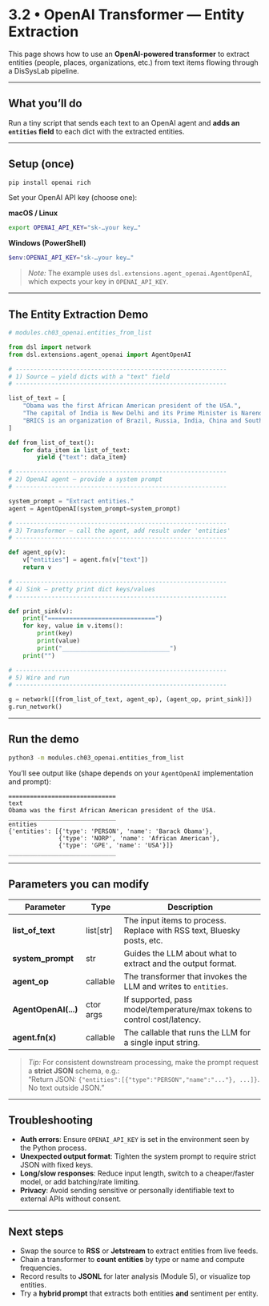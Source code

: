 # 3.2 • OpenAI Transformer — Entity Extraction

This page shows how to use an **OpenAI-powered transformer** to extract entities (people, places, organizations, etc.) from text items flowing through a DisSysLab pipeline.

---

## What you’ll do
Run a tiny script that sends each text to an OpenAI agent and **adds an `entities` field** to each dict with the extracted entities.

---

## Setup (once)
```bash
pip install openai rich
```

Set your OpenAI API key (choose one):

**macOS / Linux**
```bash
export OPENAI_API_KEY="sk-…your key…"
```

**Windows (PowerShell)**
```powershell
$env:OPENAI_API_KEY="sk-…your key…"
```

> _Note:_ The example uses `dsl.extensions.agent_openai.AgentOpenAI`, which expects your key in `OPENAI_API_KEY`.

---

## The Entity Extraction Demo

```python
# modules.ch03_openai.entities_from_list

from dsl import network
from dsl.extensions.agent_openai import AgentOpenAI

# -----------------------------------------------------------
# 1) Source — yield dicts with a "text" field
# -----------------------------------------------------------

list_of_text = [
    "Obama was the first African American president of the USA.",
    "The capital of India is New Delhi and its Prime Minister is Narendra Modi.",
    "BRICS is an organization of Brazil, Russia, India, China and South Africa. Putin, Xi, and Modi met in Beijing",
]

def from_list_of_text():
    for data_item in list_of_text:
        yield {"text": data_item}

# -----------------------------------------------------------
# 2) OpenAI agent — provide a system prompt
# -----------------------------------------------------------

system_prompt = "Extract entities."
agent = AgentOpenAI(system_prompt=system_prompt)

# -----------------------------------------------------------
# 3) Transformer — call the agent, add result under 'entities'
# -----------------------------------------------------------

def agent_op(v):
    v["entities"] = agent.fn(v["text"])
    return v

# -----------------------------------------------------------
# 4) Sink — pretty print dict keys/values
# -----------------------------------------------------------

def print_sink(v):
    print("==============================")
    for key, value in v.items():
        print(key)
        print(value)
        print("______________________________")
    print("")

# -----------------------------------------------------------
# 5) Wire and run
# -----------------------------------------------------------

g = network([(from_list_of_text, agent_op), (agent_op, print_sink)])
g.run_network()
```

---

## Run the demo
```bash
python3 -m modules.ch03_openai.entities_from_list
```

You’ll see output like (shape depends on your `AgentOpenAI` implementation and prompt):
```
==============================
text
Obama was the first African American president of the USA.
______________________________
entities
{'entities': [{'type': 'PERSON', 'name': 'Barack Obama'},
              {'type': 'NORP', 'name': 'African American'},
              {'type': 'GPE', 'name': 'USA'}]}
______________________________
```

---

## Parameters you can modify

| Parameter | Type | Description |
|-----------|------|-------------|
| **list_of_text** | list[str] | The input items to process. Replace with RSS text, Bluesky posts, etc. |
| **system_prompt** | str | Guides the LLM about what to extract and the output format. |
| **agent_op** | callable | The transformer that invokes the LLM and writes to `entities`. |
| **AgentOpenAI(...)** | ctor args | If supported, pass model/temperature/max tokens to control cost/latency. |
| **agent.fn(x)** | callable | The callable that runs the LLM for a single input string. |

> _Tip:_ For consistent downstream processing, make the prompt request a **strict JSON** schema, e.g.:  
> “Return JSON: `{"entities":[{"type":"PERSON","name":"..."}, ...]}`. No text outside JSON.”

---

## Troubleshooting

- **Auth errors**: Ensure `OPENAI_API_KEY` is set in the environment seen by the Python process.  
- **Unexpected output format**: Tighten the system prompt to require strict JSON with fixed keys.  
- **Long/slow responses**: Reduce input length, switch to a cheaper/faster model, or add batching/rate limiting.  
- **Privacy**: Avoid sending sensitive or personally identifiable text to external APIs without consent.

---

## Next steps
- Swap the source to **RSS** or **Jetstream** to extract entities from live feeds.  
- Chain a transformer to **count entities** by type or name and compute frequencies.  
- Record results to **JSONL** for later analysis (Module 5), or visualize top entities.  
- Try a **hybrid prompt** that extracts both entities **and** sentiment per entity.
